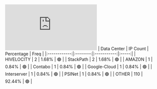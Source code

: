 ![Diagramm](https://github.com/obajay/StateSync-snapshots/blob/main/Projects/Uptick/1/README.md)
| Data Center | IP Count | Percentage | Freq |
|:------------:|:--------:|:-----------:|:-----:|
| HIVELOCITY | 2 | 1.68% | 🟢 |
| StackPath | 2 | 1.68% | 🟢 |
| AMAZON | 1 | 0.84% | 🟢 |
| Contabo | 1 | 0.84% | 🟢 |
| Google-Cloud | 1 | 0.84% | 🟢 |
| Interserver | 1 | 0.84% | 🟢 |
| PSINet | 1 | 0.84% | 🟢 |
| OTHER | 110 | 92.44% | 🟢 |